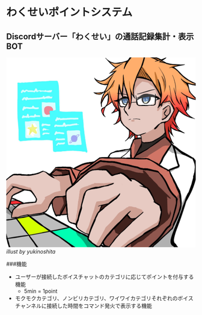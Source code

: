 # わくせいポイントシステム
## Discordサーバー「わくせい」の通話記録集計・表示BOT

![ポイントシステム画像](ポイントシステム.png)
*illust by yukinoshita*

###機能
- ユーザーが接続したボイスチャットのカテゴリに応じてポイントを付与する機能
    - 5min = 1point
- モクモクカテゴリ、ノンビリカテゴリ、ワイワイカテゴリそれぞれのボイスチャンネルに接続した時間をコマンド発火で表示する機能
